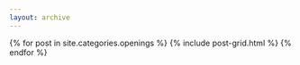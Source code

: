 ```yaml
---
layout: archive 
---
```


<div class="tiles">
{% for post in site.categories.openings %}
  {% include post-grid.html %}
{% endfor %}
</div><!-- /.tiles -->
